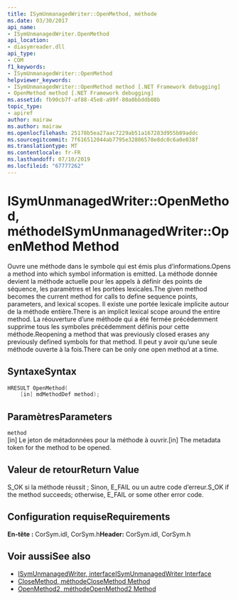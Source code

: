 ```yaml
---
title: ISymUnmanagedWriter::OpenMethod, méthode
ms.date: 03/30/2017
api_name:
- ISymUnmanagedWriter.OpenMethod
api_location:
- diasymreader.dll
api_type:
- COM
f1_keywords:
- ISymUnmanagedWriter::OpenMethod
helpviewer_keywords:
- ISymUnmanagedWriter::OpenMethod method [.NET Framework debugging]
- OpenMethod method [.NET Framework debugging]
ms.assetid: fb90cb7f-af88-45e8-a99f-80a0bbddb08b
topic_type:
- apiref
author: mairaw
ms.author: mairaw
ms.openlocfilehash: 25178b5ea27aac7229ab51a167283d955b89addc
ms.sourcegitcommit: 7f616512044ab7795e32806578e8dc0c6a0e038f
ms.translationtype: MT
ms.contentlocale: fr-FR
ms.lasthandoff: 07/10/2019
ms.locfileid: "67777262"
---
```

# <a name="isymunmanagedwriteropenmethod-method"></a><span data-ttu-id="7af00-102">ISymUnmanagedWriter::OpenMethod, méthode</span><span class="sxs-lookup"><span data-stu-id="7af00-102">ISymUnmanagedWriter::OpenMethod Method</span></span>
<span data-ttu-id="7af00-103">Ouvre une méthode dans le symbole qui est émis plus d’informations.</span><span class="sxs-lookup"><span data-stu-id="7af00-103">Opens a method into which symbol information is emitted.</span></span> <span data-ttu-id="7af00-104">La méthode donnée devient la méthode actuelle pour les appels à définir des points de séquence, les paramètres et les portées lexicales.</span><span class="sxs-lookup"><span data-stu-id="7af00-104">The given method becomes the current method for calls to define sequence points, parameters, and lexical scopes.</span></span> <span data-ttu-id="7af00-105">Il existe une portée lexicale implicite autour de la méthode entière.</span><span class="sxs-lookup"><span data-stu-id="7af00-105">There is an implicit lexical scope around the entire method.</span></span> <span data-ttu-id="7af00-106">La réouverture d’une méthode qui a été fermée précédemment supprime tous les symboles précédemment définis pour cette méthode.</span><span class="sxs-lookup"><span data-stu-id="7af00-106">Reopening a method that was previously closed erases any previously defined symbols for that method.</span></span> <span data-ttu-id="7af00-107">Il peut y avoir qu’une seule méthode ouverte à la fois.</span><span class="sxs-lookup"><span data-stu-id="7af00-107">There can be only one open method at a time.</span></span>  
  
## <a name="syntax"></a><span data-ttu-id="7af00-108">Syntaxe</span><span class="sxs-lookup"><span data-stu-id="7af00-108">Syntax</span></span>  
  
```cpp  
HRESULT OpenMethod(  
    [in] mdMethodDef method);  
```  
  
## <a name="parameters"></a><span data-ttu-id="7af00-109">Paramètres</span><span class="sxs-lookup"><span data-stu-id="7af00-109">Parameters</span></span>  
 `method`  
 <span data-ttu-id="7af00-110">[in] Le jeton de métadonnées pour la méthode à ouvrir.</span><span class="sxs-lookup"><span data-stu-id="7af00-110">[in] The metadata token for the method to be opened.</span></span>  
  
## <a name="return-value"></a><span data-ttu-id="7af00-111">Valeur de retour</span><span class="sxs-lookup"><span data-stu-id="7af00-111">Return Value</span></span>  
 <span data-ttu-id="7af00-112">S_OK si la méthode réussit ; Sinon, E_FAIL ou un autre code d’erreur.</span><span class="sxs-lookup"><span data-stu-id="7af00-112">S_OK if the method succeeds; otherwise, E_FAIL or some other error code.</span></span>  
  
## <a name="requirements"></a><span data-ttu-id="7af00-113">Configuration requise</span><span class="sxs-lookup"><span data-stu-id="7af00-113">Requirements</span></span>  
 <span data-ttu-id="7af00-114">**En-tête :** CorSym.idl, CorSym.h</span><span class="sxs-lookup"><span data-stu-id="7af00-114">**Header:** CorSym.idl, CorSym.h</span></span>  
  
## <a name="see-also"></a><span data-ttu-id="7af00-115">Voir aussi</span><span class="sxs-lookup"><span data-stu-id="7af00-115">See also</span></span>

- [<span data-ttu-id="7af00-116">ISymUnmanagedWriter, interface</span><span class="sxs-lookup"><span data-stu-id="7af00-116">ISymUnmanagedWriter Interface</span></span>](../../../../docs/framework/unmanaged-api/diagnostics/isymunmanagedwriter-interface.md)
- [<span data-ttu-id="7af00-117">CloseMethod, méthode</span><span class="sxs-lookup"><span data-stu-id="7af00-117">CloseMethod Method</span></span>](../../../../docs/framework/unmanaged-api/diagnostics/isymunmanagedwriter-closemethod-method.md)
- [<span data-ttu-id="7af00-118">OpenMethod2, méthode</span><span class="sxs-lookup"><span data-stu-id="7af00-118">OpenMethod2 Method</span></span>](../../../../docs/framework/unmanaged-api/diagnostics/isymunmanagedwriter3-openmethod2-method.md)
